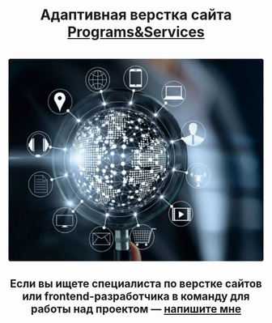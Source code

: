 <div align="center">
  <h1 align="center">Адаптивная верстка сайта <a href="https://ann-philippova.github.io/Programs-Services/" target="_blank">Programs&Services</a></h1><br>
  
  <a href="https://ann-philippova.github.io/Programs-Services/" target="_blank">
    <img src="https://github.com/Ann-Philippova/Programs-Services/blob/main/assets/hero_1.jpg" alt="Logo" width="600" height="400">
  </a>

  <h2 align="center">Если вы ищете специалиста по верстке сайтов или frontend-разработчика в команду для работы над проектом — <a href="https://vk.com/web.content.monster" target="_blank">напишите мне</a></h2><br>
</div>
